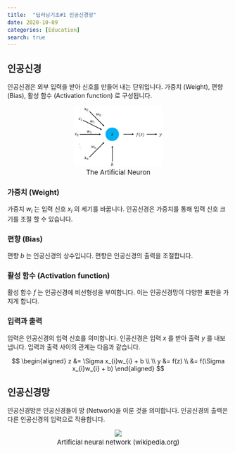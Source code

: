 ```yaml
---
title:  "딥러닝기초#1 인공신경망"
date: 2020-10-09
categories: [Education]
search: true
---
```

## 인공신경
인공신경은 외부 입력을 받아 신호를 만들어 내는 단위입니다.  가중치 (Weight), 편향 (Bias), 활성 함수 (Activation function) 로 구성됩니다.
<center><img src="/assets/images/education/artificial_neuron.png" width="40%"></center>
<center style="font-size:15px">The Artificial Neuron</center>

### 가중치 (Weight)
가중치 $w_{i}$ 는 입력 신호 $x_{i}$ 의 세기를 바꿉니다. 인공신경은 가중치를 통해 입력 신호 크기를 조절 할 수 있습니다.

### 편향 (Bias)
편향 $b$ 는 인공신경의 상수입니다. 편향은 인공신경의 출력을 조절합니다.

### 활성 함수 (Activation function)
활성 함수 $f$ 는 인공신경에 비선형성을 부여합니다. 이는 인공신경망이 다양한 표현을 가지게 합니다.

### 입력과 출력
입력은 인공신경의 입력 신호를 의미합니다. 인공신경은 입력 $x$ 를 받아 출력 $y$ 를 내보냅니다. 입력과 출력 사이의 관계는 다음과 같습니다.

$$
\begin{aligned}
z &= \Sigma x_{i}w_{i} + b \\
 \\
y &= f(z) \\
  &= f(\Sigma x_{i}w_{i} + b)
\end{aligned}
$$

## 인공신경망
인공신경망은 인공신경들이 망 (Network)을 이룬 것을 의미합니다. 인공신경의 출력은 다른 인공신경의 입력으로 작용합니다.

<center><img src="https://upload.wikimedia.org/wikipedia/commons/thumb/7/7f/Two_layer_ann.svg/800px-Two_layer_ann.svg.png" width="40%"></center>
<center style="font-size:15px">Artificial neural network (wikipedia.org)</center>